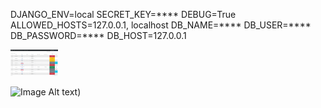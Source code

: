 DJANGO_ENV=local
SECRET_KEY=****
DEBUG=True
ALLOWED_HOSTS=127.0.0.1, localhost
DB_NAME=****
DB_USER=****
DB_PASSWORD=****
DB_HOST=127.0.0.1

<img src="https://github.com/fgrob/innanet-demo/blob/main/Screenshots/Home.png" width="15%"></img>

![Image Alt text](/main/Screenshots/Home.png "Optional title"))
